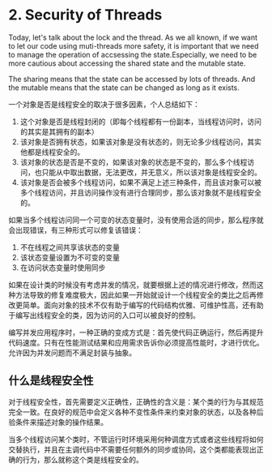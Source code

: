 # 2. Security of Threads

Today, let's talk about the lock and the thread. As we all known, if we want to let our code using muti-threads more safety, it is important that we need to manage the operation of accsessing the state.Especially, we need to be more cautious about accessing the shared state and the mutable state.

The sharing means that the state can be accessed by lots of threads. And the mutable means that the state can be changed as long as it exists. 

一个对象是否是线程安全的取决于很多因素，个人总结如下：

1. 这个对象是否是线程封闭的（即每个线程都有一份副本，当线程访问时，访问的其实是其拥有的副本）
2. 该对象是否拥有状态，如果该对象是没有状态的，则无论多少线程访问，其实他都是线程安全的。
3. 该对象的状态是否是不变的，如果该对象的状态是不变的，那么多个线程访问，也只能从中取出数据，无法更改，并无意义，所以该对象是线程安全的。
4. 该对象是否会被多个线程访问，如果不满足上述三种条件，而且该对象可以被多个线程访问，并且访问操作没有进行合理同步，那么该对象就不是线程安全的。

如果当多个线程访问同一个可变的状态变量时，没有使用合适的同步，那么程序就会出现错误，有三种形式可以修复该错误：

1. 不在线程之间共享该状态的变量
2. 该状态变量设置为不可变的变量
3. 在访问状态变量时使用同步

如果在设计类的时候没有考虑并发的情况，就要根据上述的情况进行修改，然而这种方法导致的修复难度极大，因此如果一开始就设计一个线程安全的类比之后再修改更简单。面向对象的技术不仅有助于编写的代码结构优雅、可维护性高，还有助于编写出线程安全的类，因为访问的入口可以被良好的控制。

编写并发应用程序时，一种正确的变成方式是：首先使代码正确运行，然后再提升代码速度。只有在性能测试结果和应用需求告诉你必须提高性能时，才进行优化。允许因为并发问题而不满足封装与抽象。

## 什么是线程安全性

对于线程安全性，首先需要定义正确性，正确性的含义是：某个类的行为与其规范完全一致。在良好的规范中会定义各种不变性条件来约束对象的状态，以及各种后验条件来描述对象的操作结果。

当多个线程访问某个类时，不管运行时环境采用何种调度方式或者这些线程将如何交替执行，并且在主调代码中不需要任何额外的同步或协同，这个类都能表现出正确的行为，那么就称这个类是线程安全的。


